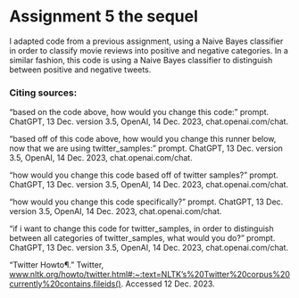 # Assignment 5 the sequel


I adapted code from a previous assignment, using a Naive Bayes classifier in order to classify movie reviews into positive and negative categories. In a similar fashion, this code is using a Naive Bayes classifier to distinguish between positive and negative tweets.


### Citing sources: 

“based on the code above, how would you change this code:” 
prompt. ChatGPT, 13 Dec. version 3.5, OpenAI, 14 Dec. 2023, chat.openai.com/chat.

“based off of this code above, how would you change this runner 
below, now that we are using twitter_samples:” prompt. ChatGPT, 13 Dec. version 3.5, OpenAI, 14 Dec. 2023, chat.openai.com/chat.

“how would you change this code based off of twitter samples?” 
prompt. ChatGPT, 13 Dec. version 3.5, OpenAI, 14 Dec. 2023, chat.openai.com/chat.

“how would you change this code specifically?” prompt. ChatGPT, 
13 Dec. version 3.5, OpenAI, 14 Dec. 2023, chat.openai.com/chat.

“if i want to change this code for twitter_samples, in order to 
distinguish between all categories of twitter_samples, what would you do?” prompt. ChatGPT, 13 Dec. version 3.5, OpenAI, 14 Dec. 2023, chat.openai.com/chat.

“Twitter Howto¶.” Twitter, 
www.nltk.org/howto/twitter.html#:~:text=NLTK’s%20Twitter%20corpus%20currently%20contains,fileids(). Accessed 12 Dec. 2023. 

